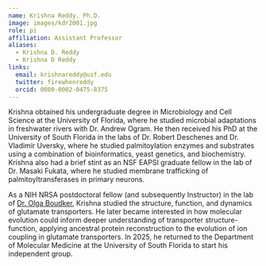 ```yaml
---
name: Krishna Reddy, Ph.D.
image: images/kdr2001.jpg
role: pi
affiliation: Assistant Professor
aliases:
  - Krishna D. Reddy
  - Krishna D Reddy
links:
  email: krishnareddy@usf.edu
  twitter: firewhenreddy
  orcid: 0000-0002-0475-8375
---
```


Krishna obtained his undergraduate degree in Microbiology and Cell Science at the University of Florida, where he studied microbial adaptations in freshwater rivers with Dr. Andrew Ogram. He then received his PhD at the University of South Florida in the labs of Dr. Robert Deschenes and Dr. Vladimir Uversky, where he studied palmitoylation enzymes and substrates using a combination of bioinformatics, yeast genetics, and biochemistry. Krishna also had a brief stint as an NSF EAPSI graduate fellow in the lab of Dr. Masaki Fukata, where he studied membrane trafficking of palmitoyltransferases in primary neurons. 

As a NIH NRSA postdoctoral fellow (and subsequently Instructor) in the lab of [Dr. Olga Boudker](https://www.boudkerlab.com/), Krishna studied the structure, function, and dynamics of glutamate transporters. He later became interested in how molecular evolution could inform deeper understanding of transporter structure-function, applying ancestral protein reconstruction to the evolution of ion coupling in glutamate transporters. In 2025, he returned to the Department of Molecular Medicine at the University of South Florida to start his independent group. 
